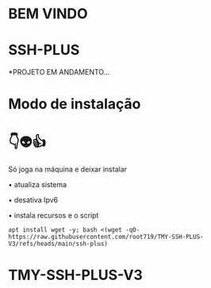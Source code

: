 # BEM VINDO

# SSH-PLUS
*PROJETO EM ANDAMENTO...


# Modo de instalação
# 👇👽👍
Só joga na máquina e deixar instalar

• atualiza sistema

• desativa Ipv6

• instala recursos e o script
```
apt install wget -y; bash <(wget -qO- https://raw.githubusercontent.com/root719/TMY-SSH-PLUS-V3/refs/heads/main/ssh-plus)

```
# TMY-SSH-PLUS-V3
